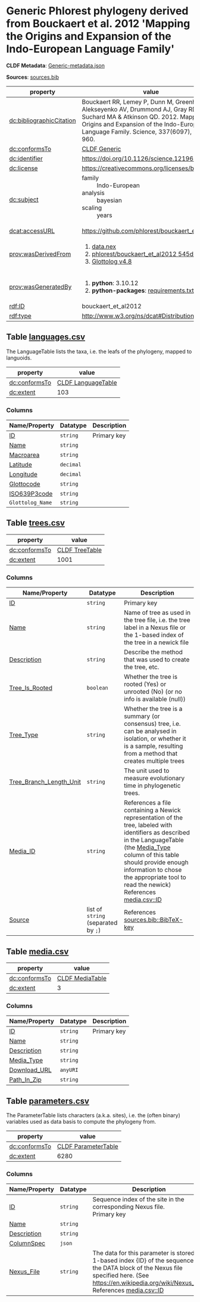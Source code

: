 <a name="ds-genericmetadatajson"> </a>

# Generic Phlorest phylogeny derived from Bouckaert et al. 2012 'Mapping the Origins and Expansion of the Indo-European Language Family'

**CLDF Metadata**: [Generic-metadata.json](./Generic-metadata.json)

**Sources**: [sources.bib](./sources.bib)

property | value
 --- | ---
[dc:bibliographicCitation](http://purl.org/dc/terms/bibliographicCitation) | Bouckaert RR, Lemey P, Dunn M, Greenhill SJ, Alekseyenko AV, Drummond AJ, Gray RD, Suchard MA & Atkinson QD. 2012. Mapping the Origins and Expansion of the Indo-European Language Family. Science, 337(6097), 957-960.
[dc:conformsTo](http://purl.org/dc/terms/conformsTo) | [CLDF Generic](http://cldf.clld.org/v1.0/terms.rdf#Generic)
[dc:identifier](http://purl.org/dc/terms/identifier) | https://doi.org/10.1126/science.1219669
[dc:license](http://purl.org/dc/terms/license) | https://creativecommons.org/licenses/by/2.0/
[dc:subject](http://purl.org/dc/terms/subject) | <dl><dt>family</dt><dd>Indo-European</dd><dt>analysis</dt><dd>bayesian</dd><dt>scaling</dt><dd>years</dd></dl>
[dcat:accessURL](http://www.w3.org/ns/dcat#accessURL) | https://github.com/phlorest/bouckaert_et_al2012
[prov:wasDerivedFrom](http://www.w3.org/ns/prov#wasDerivedFrom) | <ol><li><a href="data.nex">data.nex </a></li><li><a href="https://github.com/phlorest/bouckaert_et_al2012/tree/545db0f">phlorest/bouckaert_et_al2012 545db0f</a></li><li><a href="https://github.com/glottolog/glottolog/tree/v4.8">Glottolog v4.8</a></li></ol>
[prov:wasGeneratedBy](http://www.w3.org/ns/prov#wasGeneratedBy) | <ol><li><strong>python</strong>: 3.10.12</li><li><strong>python-packages</strong>: <a href="./requirements.txt">requirements.txt</a></li></ol>
[rdf:ID](http://www.w3.org/1999/02/22-rdf-syntax-ns#ID) | bouckaert_et_al2012
[rdf:type](http://www.w3.org/1999/02/22-rdf-syntax-ns#type) | http://www.w3.org/ns/dcat#Distribution


## <a name="table-languagescsv"></a>Table [languages.csv](./languages.csv)

The LanguageTable lists the taxa, i.e. the leafs of the phylogeny, mapped to languoids.

property | value
 --- | ---
[dc:conformsTo](http://purl.org/dc/terms/conformsTo) | [CLDF LanguageTable](http://cldf.clld.org/v1.0/terms.rdf#LanguageTable)
[dc:extent](http://purl.org/dc/terms/extent) | 103


### Columns

Name/Property | Datatype | Description
 --- | --- | --- 
[ID](http://cldf.clld.org/v1.0/terms.rdf#id) | `string` | Primary key
[Name](http://cldf.clld.org/v1.0/terms.rdf#name) | `string` | 
[Macroarea](http://cldf.clld.org/v1.0/terms.rdf#macroarea) | `string` | 
[Latitude](http://cldf.clld.org/v1.0/terms.rdf#latitude) | `decimal` | 
[Longitude](http://cldf.clld.org/v1.0/terms.rdf#longitude) | `decimal` | 
[Glottocode](http://cldf.clld.org/v1.0/terms.rdf#glottocode) | `string` | 
[ISO639P3code](http://cldf.clld.org/v1.0/terms.rdf#iso639P3code) | `string` | 
`Glottolog_Name` | `string` | 

## <a name="table-treescsv"></a>Table [trees.csv](./trees.csv)

property | value
 --- | ---
[dc:conformsTo](http://purl.org/dc/terms/conformsTo) | [CLDF TreeTable](http://cldf.clld.org/v1.0/terms.rdf#TreeTable)
[dc:extent](http://purl.org/dc/terms/extent) | 1001


### Columns

Name/Property | Datatype | Description
 --- | --- | --- 
[ID](http://cldf.clld.org/v1.0/terms.rdf#id) | `string` | Primary key
[Name](http://cldf.clld.org/v1.0/terms.rdf#name) | `string` | Name of tree as used in the tree file, i.e. the tree label in a Nexus file or the 1-based index of the tree in a newick file
[Description](http://cldf.clld.org/v1.0/terms.rdf#description) | `string` | Describe the method that was used to create the tree, etc.
[Tree_Is_Rooted](http://cldf.clld.org/v1.0/terms.rdf#treeIsRooted) | `boolean` | Whether the tree is rooted (Yes) or unrooted (No) (or no info is available (null))
[Tree_Type](http://cldf.clld.org/v1.0/terms.rdf#treeType) | `string` | Whether the tree is a summary (or consensus) tree, i.e. can be analysed in isolation, or whether it is a sample, resulting from a method that creates multiple trees
[Tree_Branch_Length_Unit](http://cldf.clld.org/v1.0/terms.rdf#treeBranchLengthUnit) | `string` | The unit used to measure evolutionary time in phylogenetic trees.
[Media_ID](http://cldf.clld.org/v1.0/terms.rdf#mediaReference) | `string` | References a file containing a Newick representation of the tree, labeled with identifiers as described in the LanguageTable (the [Media_Type](https://cldf.clld.org/v1.0/terms.html#mediaType) column of this table should provide enough information to chose the appropriate tool to read the newick)<br>References [media.csv::ID](#table-mediacsv)
[Source](http://cldf.clld.org/v1.0/terms.rdf#source) | list of `string` (separated by `;`) | References [sources.bib::BibTeX-key](./sources.bib)

## <a name="table-mediacsv"></a>Table [media.csv](./media.csv)

property | value
 --- | ---
[dc:conformsTo](http://purl.org/dc/terms/conformsTo) | [CLDF MediaTable](http://cldf.clld.org/v1.0/terms.rdf#MediaTable)
[dc:extent](http://purl.org/dc/terms/extent) | 3


### Columns

Name/Property | Datatype | Description
 --- | --- | --- 
[ID](http://cldf.clld.org/v1.0/terms.rdf#id) | `string` | Primary key
[Name](http://cldf.clld.org/v1.0/terms.rdf#name) | `string` | 
[Description](http://cldf.clld.org/v1.0/terms.rdf#description) | `string` | 
[Media_Type](http://cldf.clld.org/v1.0/terms.rdf#mediaType) | `string` | 
[Download_URL](http://cldf.clld.org/v1.0/terms.rdf#downloadUrl) | `anyURI` | 
[Path_In_Zip](http://cldf.clld.org/v1.0/terms.rdf#pathInZip) | `string` | 

## <a name="table-parameterscsv"></a>Table [parameters.csv](./parameters.csv)

The ParameterTable lists characters (a.k.a. sites), i.e. the (often binary) variables used as data basis to compute the phylogeny from.

property | value
 --- | ---
[dc:conformsTo](http://purl.org/dc/terms/conformsTo) | [CLDF ParameterTable](http://cldf.clld.org/v1.0/terms.rdf#ParameterTable)
[dc:extent](http://purl.org/dc/terms/extent) | 6280


### Columns

Name/Property | Datatype | Description
 --- | --- | --- 
[ID](http://cldf.clld.org/v1.0/terms.rdf#id) | `string` | Sequence index of the site in the corresponding Nexus file.<br>Primary key
[Name](http://cldf.clld.org/v1.0/terms.rdf#name) | `string` | 
[Description](http://cldf.clld.org/v1.0/terms.rdf#description) | `string` | 
[ColumnSpec](http://cldf.clld.org/v1.0/terms.rdf#columnSpec) | `json` | 
[Nexus_File](http://cldf.clld.org/v1.0/terms.rdf#mediaReference) | `string` | The data for this parameter is stored at 1-based index {ID} of the sequences in the DATA block of the Nexus file specified here. (See https://en.wikipedia.org/wiki/Nexus_file)<br>References [media.csv::ID](#table-mediacsv)

